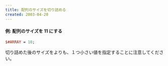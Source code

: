 ```yaml
---
title: 配列のサイズを切り詰める
created: 2003-04-20
---
```


#### 例: 配列のサイズを 11 にする

~~~ perl
$#ARRAY = 10;
~~~

切り詰めた後のサイズをよりも、１つ小さい値を指定することに注意してください。

